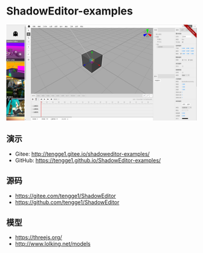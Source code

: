 # ShadowEditor-examples

![image](assets/scene20190317.png)

## 演示

* Gitee: http://tengge1.gitee.io/shadoweditor-examples/
* GitHub: https://tengge1.github.io/ShadowEditor-examples/

## 源码

* https://gitee.com/tengge1/ShadowEditor 
* https://github.com/tengge1/ShadowEditor

## 模型

* https://threejs.org/
* http://www.lolking.net/models